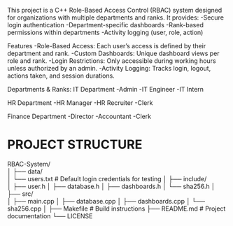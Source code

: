 This project is a C++ Role-Based Access Control (RBAC) system designed for organizations with multiple departments and ranks.
It provides:
-Secure login authentication
-Department-specific dashboards
-Rank-based permissions within departments
-Activity logging (user, role, action)

Features
-Role-Based Access: Each user’s access is defined by their department and rank.
-Custom Dashboards: Unique dashboard views per role and rank.
-Login Restrictions: Only accessible during working hours unless authorized by an admin.
-Activity Logging: Tracks login, logout, actions taken, and session durations.

Departments & Ranks:
IT Department
-Admin
-IT Engineer
-IT Intern

HR Department
-HR Manager
-HR Recruiter
-Clerk

Finance Department
-Director
-Accountant
-Clerk
# PROJECT STRUCTURE
RBAC-System/                   
│
├── data/                        
│   └── users.txt                 # Default login credentials for testing
│
├── include/                     
│   ├── user.h
│   ├── database.h
│   ├── dashboards.h
│   └── sha256.h
│
├── src/                         
│   ├── main.cpp
│   ├── database.cpp
│   ├── dashboards.cpp
│   └── sha256.cpp
│
├── Makefile                     # Build instructions
├── README.md                    # Project documentation
└── LICENSE                      
